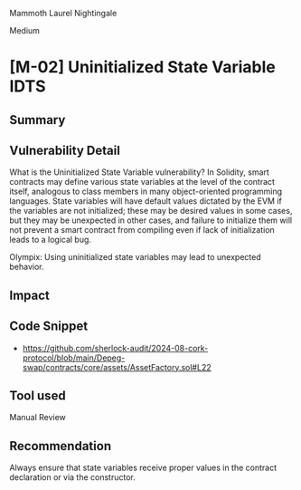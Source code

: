Mammoth Laurel Nightingale

Medium

# [M-02] Uninitialized State Variable IDTS

## Summary

## Vulnerability Detail
What is the Uninitialized State Variable vulnerability?
In Solidity, smart contracts may define various state variables at the level of the contract itself, analogous to class members in many object-oriented programming languages. State variables will have default values dictated by the EVM if the variables are not initialized; these may be desired values in some cases, but they may be unexpected in other cases, and failure to initialize them will not prevent a smart contract from compiling even if lack of initialization leads to a logical bug.



Olympix: Using uninitialized state variables may lead to unexpected behavior.

## Impact

## Code Snippet
- https://github.com/sherlock-audit/2024-08-cork-protocol/blob/main/Depeg-swap/contracts/core/assets/AssetFactory.sol#L22
## Tool used

Manual Review

## Recommendation

Always ensure that state variables receive proper values in the contract declaration or via the constructor.
